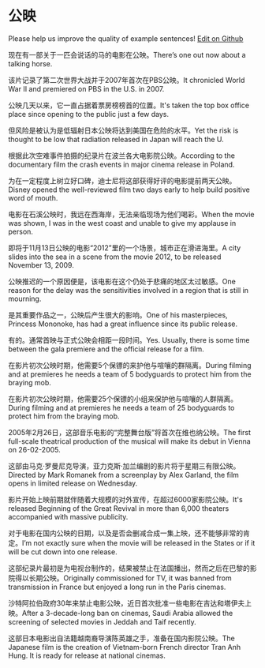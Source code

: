 # 公映

Please help us improve the quality of example sentences! [Edit on Github](https://github.com/jiyushe/jiyu-example-sentence-source/blob/main/chinese/gongying.md)

<p><span class="chinese">现在有一部关于一匹会说话的马的电影在公映。</span><span class="english">There’s one out now about a talking horse.</span></p>

<p><span class="chinese">该片记录了第二次世界大战并于2007年首次在PBS公映。</span><span class="english">It chronicled World War II and premiered on PBS in the U.S. in 2007.</span></p>

<p><span class="chinese">公映几天以来，它一直占据着票房榜榜首的位置。</span><span class="english">It's taken the top box office place since opening to the public just a few days.</span></p>

<p><span class="chinese">但风险是被认为是低辐射日本公映将达到美国在危险的水平。</span><span class="english">Yet the risk is thought to be low that radiation released in Japan will reach the U.</span></p>

<p><span class="chinese">根据此次空难事件拍摄的纪录片在波兰各大电影院公映。</span><span class="english">According to the documentary film the crash events in major cinema release in Poland.</span></p>

<p><span class="chinese">为在一定程度上树立好口碑，迪士尼将这部获得好评的电影提前两天公映。</span><span class="english">Disney opened the well-reviewed film two days early to help build positive word of mouth.</span></p>

<p><span class="chinese">电影在石溪公映时，我远在西海岸，无法亲临现场为他们喝彩。</span><span class="english">When the movie was shown, I was in the west coast and unable to give my applause in person.</span></p>

<p><span class="chinese">即将于11月13日公映的电影“2012”里的一个场景，城市正在滑进海里。</span><span class="english">A city slides into the sea in a scene from the movie 2012, to be released November 13, 2009.</span></p>

<p><span class="chinese">公映推迟的一个原因便是，该电影在这个仍处于悲痛的地区太过敏感。</span><span class="english">One reason for the delay was the sensitivities involved in a region that is still in mourning.</span></p>

<p><span class="chinese">是其重要作品之一，公映后产生很大的影响。</span><span class="english">One of his masterpieces, Princess Mononoke, has had a great influence since its public release.</span></p>

<p><span class="chinese">有的。通常首映与正式公映会相距一段时间。</span><span class="english">Yes. Usually, there is some time between the gala premiere and the official release for a film.</span></p>

<p><span class="chinese">在影片初次公映时期，他需要5个保镖的来护他与喧嚷的群隔离。</span><span class="english">During filming and at premieres he needs a team of 5 bodyguards to protect him from the braying mob.</span></p>

<p><span class="chinese">在影片初次公映时期，他需要25个保镖的小组来保护他与喧嚷的人群隔离。</span><span class="english">During filming and at premieres he needs a team of 25 bodyguards to protect him from the braying mob.</span></p>

<p><span class="chinese">2005年2月26日，这部音乐电影的“完整舞台版”将首次在维也纳公映。</span><span class="english">The first full-scale theatrical production of the musical will make its debut in Vienna on 26-02-2005.</span></p>

<p><span class="chinese">这部由马克·罗曼尼克导演，亚力克斯·加兰编剧的影片将于星期三有限公映。</span><span class="english">Directed by Mark Romanek from a screenplay by Alex Garland, the film opens in limited release on Wednesday.</span></p>

<p><span class="chinese">影片开始上映前期就伴随着大规模的对外宣传，在超过6000家影院公映。</span><span class="english">It's released Beginning of the Great Revival in more than 6,000 theaters accompanied with massive publicity.</span></p>

<p><span class="chinese">对于电影在国内公映的日期，以及是否会删减合成一集上映，还不能够非常的肯定。</span><span class="english">I’m not exactly sure when the movie will be released in the States or if it will be cut down into one release.</span></p>

<p><span class="chinese">这部纪录片最初是为电视台制作的，结果被禁止在法国播出，然而之后在巴黎的影院得以长期公映。</span><span class="english">Originally commissioned for TV, it was banned from transmission in France but enjoyed a long run in the Paris cinemas.</span></p>

<p><span class="chinese">沙特阿拉伯政府30年来禁止电影公映，近日首次批准一些电影在吉达和塔伊夫上映。</span><span class="english">After a 3-decade-long ban on cinemas, Saudi Arabia allowed the screening of selected movies in Jeddah and Taif recently.</span></p>

<p><span class="chinese">这部日本电影出自法籍越南裔导演陈英雄之手，准备在国内影院公映。</span><span class="english">The Japanese film is the creation of Vietnam-born French director Tran Anh Hung. It is ready for release at national cinemas.</span></p>

